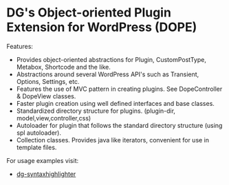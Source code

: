 DG's Object-oriented Plugin Extension for WordPress (DOPE)
==========================================================

Features:

* Provides object-oriented abstractions for Plugin, CustomPostType, Metabox, Shortcode and the like.
* Abstractions around several WordPress API's such as Transient, Options, Settings, etc.
* Features the use of MVC pattern in creating plugins. See DopeController & DopeView classes.
* Faster plugin creation using well defined interfaces and base classes.
* Standardized directory structure for plugins. (plugin-dir, model,view,controller,css)
* Autoloader for plugin that follows the standard directory structure (using spl autoloader).
* Collection classes. Provides java like iterators, convenient for use in template files.

For usage examples visit:

 * [dg-syntaxhighlighter](https://github.com/glockenmeier/dg-syntaxhighlighter)
